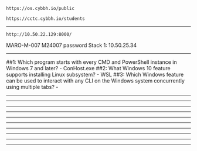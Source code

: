 ```
https://os.cybbh.io/public
```
```
https://cctc.cybbh.io/students
```
___________________________________________________________________________________________________________________
```
http://10.50.22.129:8000/
```
MARO-M-007
M24007 password
Stack 1: 10.50.25.34
___________________________________________________________________________________________________________________
##1: Which program starts with every CMD and PowerShell instance in Windows 7 and later? - ConHost.exe
##2: What Windows 10 feature supports installing Linux subsystem? - WSL
##3: Which Windows feature can be used to interact with any CLI on the Windows system concurrently using multiple tabs? - 

___________________________________________________________________________________________________________________



___________________________________________________________________________________________________________________



___________________________________________________________________________________________________________________



___________________________________________________________________________________________________________________



___________________________________________________________________________________________________________________



___________________________________________________________________________________________________________________



___________________________________________________________________________________________________________________



___________________________________________________________________________________________________________________



___________________________________________________________________________________________________________________



___________________________________________________________________________________________________________________
